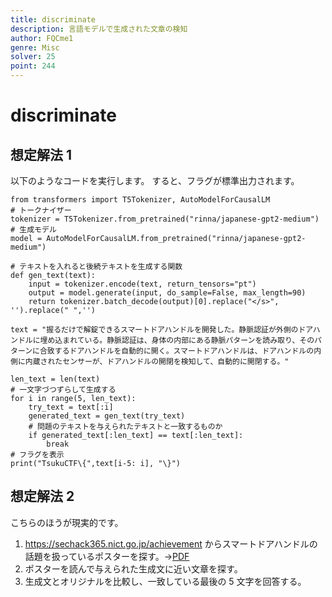 ```yaml
---
title: discriminate
description: 言語モデルで生成された文章の検知
author: FQCme1
genre: Misc
solver: 25
point: 244
---
```


# discriminate

## 想定解法 1

以下のようなコードを実行します。 すると、フラグが標準出力されます。

```
from transformers import T5Tokenizer, AutoModelForCausalLM
# トークナイザー
tokenizer = T5Tokenizer.from_pretrained("rinna/japanese-gpt2-medium")
# 生成モデル
model = AutoModelForCausalLM.from_pretrained("rinna/japanese-gpt2-medium")

# テキストを入れると後続テキストを生成する関数
def gen_text(text):
    input = tokenizer.encode(text, return_tensors="pt")
    output = model.generate(input, do_sample=False, max_length=90)
    return tokenizer.batch_decode(output)[0].replace("</s>", '').replace(" ",'')

text = "握るだけで解錠できるスマートドアハンドルを開発した。静脈認証が外側のドアハンドルに埋め込まれている。静脈認証は、身体の内部にある静脈パターンを読み取り、そのパターンに合致するドアハンドルを自動的に開く。スマートドアハンドルは、ドアハンドルの内側に内蔵されたセンサーが、ドアハンドルの開閉を検知して、自動的に開閉する。"

len_text = len(text)
# 一文字づつずらして生成する
for i in range(5, len_text):
    try_text = text[:i]
    generated_text = gen_text(try_text)
    # 問題のテキストを与えられたテキストと一致するものか
    if generated_text[:len_text] == text[:len_text]:
        break
# フラグを表示
print("TsukuCTF\{",text[i-5: i], "\}")
```

## 想定解法 2

こちらのほうが現実的です。

1. https://sechack365.nict.go.jp/achievement からスマートドアハンドルの話題を扱っているポスターを探す。→[PDF](https://sechack365.nict.go.jp/achievement/2020/pdf/2020_08.pdf)
2. ポスターを読んで与えられた生成文に近い文章を探す。
3. 生成文とオリジナルを比較し、一致している最後の 5 文字を回答する。
